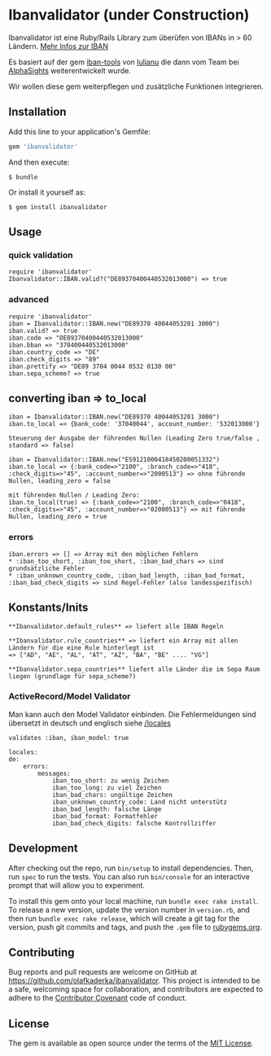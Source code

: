 # Ibanvalidator (under Construction)

Ibanvalidator ist eine Ruby/Rails Library zum überüfen von IBANs in > 60 Ländern. [Mehr Infos zur IBAN](https://de.wikipedia.org/wiki/IBAN)

Es basiert auf der gem [iban-tools](http://github.com/iulianu/iban-tools) von [Iulianu](http://github.com/iulianu) die dann vom Team
bei [AlphaSights](https://engineering.alphasights.com) weiterentwickelt wurde.

Wir wollen diese gem weiterpflegen und zusätzliche Funktionen integrieren.

## Installation

Add this line to your application's Gemfile:

```ruby
gem 'ibanvalidator'
```

And then execute:

    $ bundle

Or install it yourself as:

    $ gem install ibanvalidator

## Usage

### quick validation
	require 'ibanvalidator'
	Ibanvalidator::IBAN.valid?("DE89370400440532013000") => true

### advanced
	require 'ibanvalidator'
	iban = Ibanvalidator::IBAN.new("DE89370 40044053201 3000")
	iban.valid? => true
	iban.code => "DE89370400440532013000"
	iban.bban => "370400440532013000"
	iban.country_code => "DE"
	iban.check_digits => "89"
	iban.prettify => "DE89 3704 0044 0532 0130 00"	
	iban.sepa_scheme? => true

## converting iban => to_local
	iban = Ibanvalidator::IBAN.new("DE89370 40044053201 3000")
	iban.to_local => {bank_code: '37040044', account_number: '532013000'}
	
	Steuerung der Ausgabe der führenden Nullen (Leading Zero true/false , standard => false)

	iban = Ibanvalidator::IBAN.new("ES9121000418450200051332")
	iban.to_local => {:bank_code=>"2100", :branch_code=>"418", :check_digits=>"45", :account_number=>"2000513"} => ohne führende Nullen, leading_zero = false

	mit führenden Nullen / Leading Zero:
	iban.to_local(true) => {:bank_code=>"2100", :branch_code=>"0418", :check_digits=>"45", :account_number=>"02000513"} => mit führende Nullen, leading_zero = true
	

### errors
	iban.errors => [] => Array mit den möglichen Fehlern
	* :iban_too_short, :iban_too_short, :iban_bad_chars => sind grundsätzliche Fehler
	* :iban_unknown_country_code, :iban_bad_length, :iban_bad_format, :iban_bad_check_digits => sind Regel-Fehler (also landesspezifisch) 


## Konstants/Inits

	**Ibanvalidator.default_rules** => liefert alle IBAN Regeln

	**Ibanvalidator.rule_countries** => liefert ein Array mit allen Ländern für die eine Rule hinterlegt ist
	=> ["AD", "AE", "AL", "AT", "AZ", "BA", "BE" .... "VG"]

	**Ibanvalidator.sepa_countries** liefert alle Länder die im Sepa Raum liegen (grundlage für sepa_scheme?)

	
### ActiveRecord/Model Validator
Man kann auch den Model Validator einbinden. Die Fehlermeldungen sind übersetzt in deutsch und englisch siehe [/locales](https://github.com/olafkaderka/ibanvalidator/tree/master/lib/locales)

	validates :iban, iban_model: true
	
	locales:
	de:
  		errors:
    		messages:
      			iban_too_short: zu wenig Zeichen
      			iban_too_long: zu viel Zeichen
      			iban_bad_chars: ungültige Zeichen
      			iban_unknown_country_code: Land nicht unterstütz
      			iban_bad_length: falsche Länge
      			iban_bad_format: Formatfehler
      			iban_bad_check_digits: falsche Kontrollziffer




## Development

After checking out the repo, run `bin/setup` to install dependencies. Then, run `spec` to run the tests. You can also run `bin/console` for an interactive prompt that will allow you to experiment.

To install this gem onto your local machine, run `bundle exec rake install`. To release a new version, update the version number in `version.rb`, and then run `bundle exec rake release`, which will create a git tag for the version, push git commits and tags, and push the `.gem` file to [rubygems.org](https://rubygems.org).

## Contributing

Bug reports and pull requests are welcome on GitHub at https://github.com/olafkaderka/ibanvalidator. This project is intended to be a safe, welcoming space for collaboration, and contributors are expected to adhere to the [Contributor Covenant](http://contributor-covenant.org) code of conduct.

## License

The gem is available as open source under the terms of the [MIT License](http://opensource.org/licenses/MIT).



